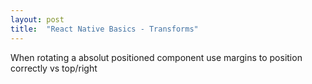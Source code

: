 ```yaml
---
layout: post
title:  "React Native Basics - Transforms"
---
```


When rotating a absolut positioned component use margins to position correctly vs top/right